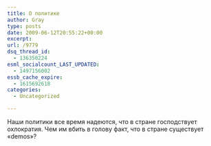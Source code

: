 ```yaml
---
title: О политике
author: Gray
type: posts
date: 2009-06-12T20:55:22+00:00
excerpt:
url: /9779
dsq_thread_id:
  - 136350224
esml_socialcount_LAST_UPDATED:
  - 1497156002
essb_cache_expire:
  - 1615692618
categories:
  - Uncategorized

---
```








<p style="clear: both">
  Наши политики все время надеются, что в стране господствует охлократия. Чем им вбить в голову факт, что в стране существует &#171;demos&#187;?
</p>